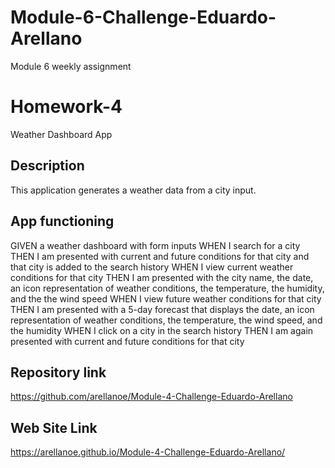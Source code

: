 # Module-6-Challenge-Eduardo-Arellano
Module 6 weekly assignment
# Homework-4

Weather Dashboard App

## Description

This application generates a weather data from a city input.

## App functioning

GIVEN a weather dashboard with form inputs
WHEN I search for a city
THEN I am presented with current and future conditions for that city and that city is added to the search history
WHEN I view current weather conditions for that city
THEN I am presented with the city name, the date, an icon representation of weather conditions, the temperature, the humidity, and the the wind speed
WHEN I view future weather conditions for that city
THEN I am presented with a 5-day forecast that displays the date, an icon representation of weather conditions, the temperature, the wind speed, and the humidity
WHEN I click on a city in the search history
THEN I am again presented with current and future conditions for that city



## Repository link

https://github.com/arellanoe/Module-4-Challenge-Eduardo-Arellano


## Web Site Link

https://arellanoe.github.io/Module-4-Challenge-Eduardo-Arellano/


